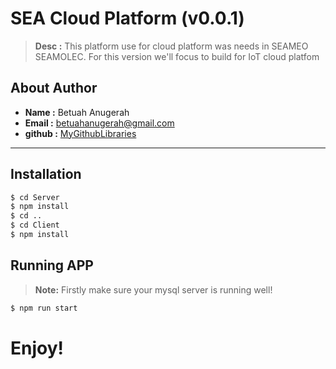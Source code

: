 <h1>SEA Cloud Platform (v0.0.1)</h1>

> **Desc :** This platform use for cloud platform was needs in SEAMEO SEAMOLEC. For this version we'll focus to build for IoT cloud platfom

## About Author
- **Name :** Betuah Anugerah
- **Email :** betuahanugerah@gmail.com
- **github :** [MyGithubLibraries](https://github.com/betuah/)
<hr>

## Installation
```sh
$ cd Server
$ npm install
$ cd ..
$ cd Client
$ npm install
```
## Running APP
> **Note:** Firstly make sure your mysql server is running well!

```sh
$ npm run start 
```

# Enjoy!